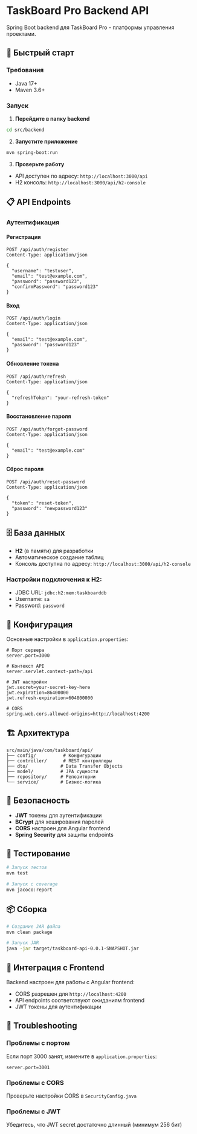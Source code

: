 # TaskBoard Pro Backend API

Spring Boot backend для TaskBoard Pro - платформы управления проектами.

## 🚀 Быстрый старт

### Требования
- Java 17+
- Maven 3.6+

### Запуск

1. **Перейдите в папку backend**
```bash
cd src/backend
```

2. **Запустите приложение**
```bash
mvn spring-boot:run
```

3. **Проверьте работу**
- API доступен по адресу: `http://localhost:3000/api`
- H2 консоль: `http://localhost:3000/api/h2-console`

## 📋 API Endpoints

### Аутентификация

#### Регистрация
```http
POST /api/auth/register
Content-Type: application/json

{
  "username": "testuser",
  "email": "test@example.com",
  "password": "password123",
  "confirmPassword": "password123"
}
```

#### Вход
```http
POST /api/auth/login
Content-Type: application/json

{
  "email": "test@example.com",
  "password": "password123"
}
```

#### Обновление токена
```http
POST /api/auth/refresh
Content-Type: application/json

{
  "refreshToken": "your-refresh-token"
}
```

#### Восстановление пароля
```http
POST /api/auth/forgot-password
Content-Type: application/json

{
  "email": "test@example.com"
}
```

#### Сброс пароля
```http
POST /api/auth/reset-password
Content-Type: application/json

{
  "token": "reset-token",
  "password": "newpassword123"
}
```

## 🗄️ База данных

- **H2** (в памяти) для разработки
- Автоматическое создание таблиц
- Консоль доступна по адресу: `http://localhost:3000/api/h2-console`

### Настройки подключения к H2:
- JDBC URL: `jdbc:h2:mem:taskboarddb`
- Username: `sa`
- Password: `password`

## 🔧 Конфигурация

Основные настройки в `application.properties`:

```properties
# Порт сервера
server.port=3000

# Контекст API
server.servlet.context-path=/api

# JWT настройки
jwt.secret=your-secret-key-here
jwt.expiration=86400000
jwt.refresh-expiration=604800000

# CORS
spring.web.cors.allowed-origins=http://localhost:4200
```

## 🏗️ Архитектура

```
src/main/java/com/taskboard/api/
├── config/          # Конфигурации
├── controller/      # REST контроллеры
├── dto/            # Data Transfer Objects
├── model/          # JPA сущности
├── repository/     # Репозитории
└── service/        # Бизнес-логика
```

## 🔐 Безопасность

- **JWT** токены для аутентификации
- **BCrypt** для хеширования паролей
- **CORS** настроен для Angular frontend
- **Spring Security** для защиты endpoints

## 🧪 Тестирование

```bash
# Запуск тестов
mvn test

# Запуск с coverage
mvn jacoco:report
```

## 📦 Сборка

```bash
# Создание JAR файла
mvn clean package

# Запуск JAR
java -jar target/taskboard-api-0.0.1-SNAPSHOT.jar
```

## 🔗 Интеграция с Frontend

Backend настроен для работы с Angular frontend:
- CORS разрешен для `http://localhost:4200`
- API endpoints соответствуют ожиданиям frontend
- JWT токены для аутентификации

## 🚨 Troubleshooting

### Проблемы с портом
Если порт 3000 занят, измените в `application.properties`:
```properties
server.port=3001
```

### Проблемы с CORS
Проверьте настройки CORS в `SecurityConfig.java`

### Проблемы с JWT
Убедитесь, что JWT secret достаточно длинный (минимум 256 бит) 

